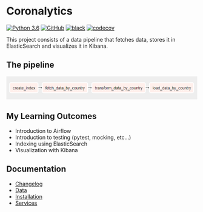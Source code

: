# Coronalytics
[![Python 3.6](https://img.shields.io/badge/python-3.7.4-blue.svg)](https://www.python.org/downloads/release/python-374/)
[![GitHub](https://img.shields.io/github/license/mrhallak/Coronalytics)](https://github.com/mrhallak/Coronalytics)
[![black](https://img.shields.io/badge/code%20style-black-000000.svg)](https://github.com/psf/black)
[![codecov](https://codecov.io/gh/mrhallak/Coronalytics/branch/master/graph/badge.svg?token=X63OTYIA3I)](https://codecov.io/gh/mrhallak/Coronalytics)


This project consists of a data pipeline that fetches data, stores it in ElasticSearch and visualizes it in Kibana.

## The pipeline
![alt text](docs/images/Pipeline.png "Pipeline")

## My Learning Outcomes
* Introduction to Airflow
* Introduction to testing (pytest, mocking, etc...)
* Indexing using ElasticSearch
* Visualization with Kibana

## Documentation
- [Changelog](docs/CHANGELOG.md)
- [Data](docs/DATA.md)
- [Installation](docs/INSTALL.md)
- [Services](docs/SERVICES.md)